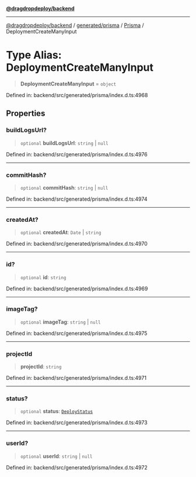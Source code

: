 [**@dragdropdeploy/backend**](../../../../../README.md)

***

[@dragdropdeploy/backend](../../../../../README.md) / [generated/prisma](../../../README.md) / [Prisma](../README.md) / DeploymentCreateManyInput

# Type Alias: DeploymentCreateManyInput

> **DeploymentCreateManyInput** = `object`

Defined in: backend/src/generated/prisma/index.d.ts:4968

## Properties

### buildLogsUrl?

> `optional` **buildLogsUrl**: `string` \| `null`

Defined in: backend/src/generated/prisma/index.d.ts:4976

***

### commitHash?

> `optional` **commitHash**: `string` \| `null`

Defined in: backend/src/generated/prisma/index.d.ts:4974

***

### createdAt?

> `optional` **createdAt**: `Date` \| `string`

Defined in: backend/src/generated/prisma/index.d.ts:4970

***

### id?

> `optional` **id**: `string`

Defined in: backend/src/generated/prisma/index.d.ts:4969

***

### imageTag?

> `optional` **imageTag**: `string` \| `null`

Defined in: backend/src/generated/prisma/index.d.ts:4975

***

### projectId

> **projectId**: `string`

Defined in: backend/src/generated/prisma/index.d.ts:4971

***

### status?

> `optional` **status**: [`DeployStatus`](../../$Enums/type-aliases/DeployStatus.md)

Defined in: backend/src/generated/prisma/index.d.ts:4973

***

### userId?

> `optional` **userId**: `string` \| `null`

Defined in: backend/src/generated/prisma/index.d.ts:4972
